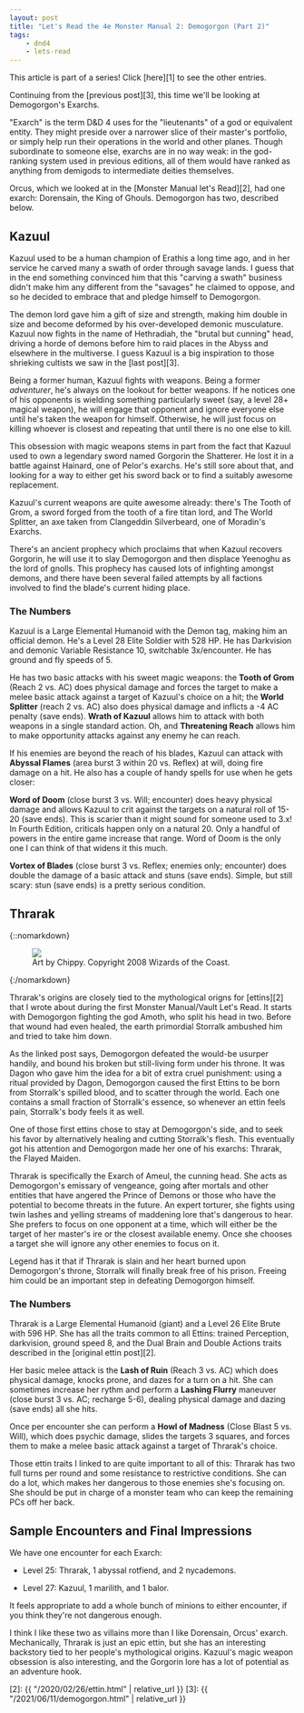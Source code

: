 ```yaml
---
layout: post
title: "Let's Read the 4e Monster Manual 2: Demogorgon (Part 2)"
tags:
    - dnd4
    - lets-read
---
```


This article is part of a series! Click [here][1] to see the other entries.

Continuing from the [previous post][3], this time we'll be looking at Demogorgon's
Exarchs.

"Exarch" is the term D&D 4 uses for the "lieutenants" of a god or equivalent
entity. They might preside over a narrower slice of their master's portfolio, or
simply help run their operations in the world and other planes. Though
subordinate to someone else, exarchs are in no way weak: in the god-ranking
system used in previous editions, all of them would have ranked as anything from
demigods to intermediate deities themselves.

Orcus, which we looked at in the [Monster Manual let's Read][2], had one exarch:
Dorensain, the King of Ghouls. Demogorgon has two, described below.

## Kazuul

Kazuul used to be a human champion of Erathis a long time ago, and in her
service he carved many a swath of order through savage lands. I guess that in
the end something convinced him that this "carving a swath" business didn't make
him any different from the "savages" he claimed to oppose, and so he decided to
embrace that and pledge himself to Demogorgon.

The demon lord gave him a gift of size and strength, making him double in size
and become deformed by his over-developed demonic musculature. Kazuul now fights
in the name of Hethradiah, the "brutal but cunning" head, driving a horde of
demons before him to raid places in the Abyss and elsewhere in the multiverse. I
guess Kazuul is a big inspiration to those shrieking cultists we saw in the
[last post][3].

Being a former human, Kazuul fights with weapons. Being a former _adventurer_,
he's always on the lookout for better weapons. If he notices one of his
opponents is wielding something particularly sweet (say, a level 28+ magical
weapon), he will engage that opponent and ignore everyone else until he's taken
the weapon for himself. Otherwise, he will just focus on killing whoever is
closest and repeating that until there is no one else to kill.

This obsession with magic weapons stems in part from the fact that Kazuul used
to own a legendary sword named Gorgorin the Shatterer. He lost it in a battle
against Hainard, one of Pelor's exarchs. He's still sore about that, and looking
for a way to either get his sword back or to find a suitably awesome
replacement.

Kazuul's current weapons are quite awesome already: there's The Tooth of Grom, a
sword forged from the tooth of a fire titan lord, and The World Splitter, an axe
taken from Clangeddin Silverbeard, one of Moradin's Exarchs.

There's an ancient prophecy which proclaims that when Kazuul recovers Gorgorin,
he will use it to slay Demogorgon and then displace Yeenoghu as the lord of
gnolls. This prophecy has caused lots of infighting amongst demons, and there
have been several failed attempts by all factions involved to find the blade's
current hiding place.

### The Numbers

Kazuul is a Large Elemental Humanoid with the Demon tag, making him an official
demon. He's a Level 28 Elite Soldier with 528 HP. He has Darkvision and demonic
Variable Resistance 10, switchable 3x/encounter. He has ground and fly speeds of
5.

He has two basic attacks with his sweet magic weapons: the **Tooth of Grom**
(Reach 2 vs. AC) does physical damage and forces the target to make a melee
basic attack against a target of Kazuul's choice on a hit; the **World
Splitter** (reach 2 vs. AC) also does physical damage and inflicts a -4 AC
penalty (save ends). **Wrath of Kazuul** allows him to attack with both weapons
in a single standard action. Oh, and **Threatening Reach** allows him to make
opportunity attacks against any enemy he can reach.

If his enemies are beyond the reach of his blades, Kazuul can attack with
**Abyssal Flames** (area burst 3 within 20 vs. Reflex) at will, doing fire
damage on a hit. He also has a couple of handy spells for use when he gets
closer:

**Word of Doom** (close burst 3 vs. Will; encounter) does heavy physical damage
and allows Kazuul to crit against the targets on a natural roll of 15-20 (save
ends). This is scarier than it might sound for someone used to 3.x! In Fourth
Edition, criticals happen only on a natural 20. Only a handful of powers in the
entire game increase that range. Word of Doom is the only one I can think of
that widens it this much.

**Vortex of Blades** (close burst 3 vs. Reflex; enemies only; encounter) does
double the damage of a basic attack and stuns (save ends). Simple, but still
scary: stun (save ends) is a pretty serious condition.

## Thrarak

{::nomarkdown}
<figure class="right">
  <img src="{{ "/assets/wir-mm2-4e-demogorgon-thrarak.png" | absolute_url }}"/>
  <figcaption>
    Art by Chippy. Copyright 2008 Wizards of the Coast.
  </figcaption>
</figure>
{:/nomarkdown}

Thrarak's origins are closely tied to the mythological origns for [ettins][2]
that I wrote about during the first Monster Manual/Vault Let's Read. It starts
with Demogorgon fighting the god Amoth, who split his head in two. Before that
wound had even healed, the earth primordial Storralk ambushed him and tried to
take him down.

As the linked post says, Demogorgon defeated the would-be usurper handily, and
bound his broken but still-living form under his throne. It was Dagon who gave
him the idea for a bit of extra cruel punishment: using a ritual provided by
Dagon, Demogorgon caused the first Ettins to be born from Storralk's spilled
blood, and to scatter through the world. Each one contains a small fraction of
Storralk's essence, so whenever an ettin feels pain, Storralk's body feels it as
well.

One of those first ettins chose to stay at Demogorgon's side, and to seek his
favor by alternatively healing and cutting Storralk's flesh. This eventually got
his attention and Demogorgon made her one of his exarchs: Thrarak, the Flayed
Maiden.

Thrarak is specifically the Exarch of Ameul, the cunning head. She acts as
Demogorgon's emissary of vengeance, going after mortals and other entities that
have angered the Prince of Demons or those who have the potential to become
threats in the future. An expert torturer, she fights using twin lashes and
yelling streams of maddening lore that's dangerous to hear. She prefers to focus
on one opponent at a time, which will either be the target of her master's ire
or the closest available enemy. Once she chooses a target she will ignore any
other enemies to focus on it.

Legend has it that if Thrarak is slain and her heart burned upon Demogorgon's
throne, Storralk will finally break free of his prison. Freeing him could be an
important step in defeating Demogorgon himself.

### The Numbers

Thrarak is a Large Elemental Humanoid (giant) and a Level 26 Elite Brute with
596 HP. She has all the traits common to all Ettins: trained Perception,
darkvision, ground speed 8, and the Dual Brain and Double Actions traits
described in the [original ettin post][2].

Her basic melee attack is the **Lash of Ruin** (Reach 3 vs. AC) which does
physical damage, knocks prone, and dazes for a turn on a hit. She can sometimes
increase her rythm and perform a **Lashing Flurry** maneuver (close burst 3
vs. AC; recharge 5-6), dealing physical damage and dazing (save ends) all she
hits.

Once per encounter she can perform a **Howl of Madness** (Close Blast 5
vs. Will), which does psychic damage, slides the targets 3 squares, and forces
them to make a melee basic attack against a target of Thrarak's choice.

Those ettin traits I linked to are quite important to all of this: Thrarak has
two full turns per round and some resistance to restrictive conditions. She can
do a lot, which makes her dangerous to those enemies she's focusing on. She
should be put in charge of a monster team who can keep the remaining PCs off her
back.

## Sample Encounters and Final Impressions

We have one encounter for each Exarch:

- Level 25: Thrarak, 1 abyssal rotfiend, and 2 nycademons.

- Level 27: Kazuul, 1 marilith, and 1 balor.

It feels appropriate to add a whole bunch of minions to either encounter, if you
think they're not dangerous enough.

I think I like these two as villains more than I like Dorensain, Orcus'
exarch. Mechanically, Thrarak is just an epic ettin, but she has an interesting
backstory tied to her people's mythological origins. Kazuul's magic weapon
obsession is also interesting, and the Gorgorin lore has a lot of potential as
an adventure hook.

[2]: {{ "/2020/02/26/ettin.html" | relative_url }}
[3]: {{ "/2021/06/11/demogorgon.html" | relative_url }}
